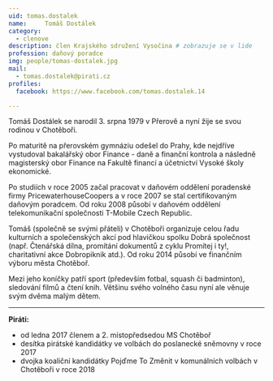 ```yaml
---
uid: tomas.dostalek
name:     Tomáš Dostálek
category:
  - clenove
description: člen Krajského sdružení Vysočina # zobrazuje se v lide
profession: daňový poradce
img: people/tomas-dostalek.jpg
mail:
  - tomas.dostalek@pirati.cz
profiles:
  facebook: https://www.facebook.com/tomas.dostalek.14

---
```


Tomáš Dostálek se narodil 3. srpna 1979 v Přerově a nyní žije se svou rodinou v Chotěboři.

Po maturitě na přerovském gymnáziu odešel do Prahy, kde nejdříve vystudoval bakalářský obor
Finance - daně a finanční kontrola a následně magisterský obor Finance na Fakultě financí a
účetnictví Vysoké školy ekonomické.

Po studiích v roce 2005 začal pracovat v daňovém oddělení poradenské firmy PricewaterhouseCoopers a v
roce 2007 se stal certifikovaným daňovým poradcem. Od roku 2008 působí v daňovém oddělení telekomunikační
společnosti T-Mobile Czech Republic.

Tomáš (společně se svými přáteli) v Chotěboři organizuje celou řadu kulturních a společenských akcí pod
hlavičkou spolku Dobrá společnost (např. Čtenářská dílna, promítání dokumentů z cyklu Promítej i ty!, charitativní
akce Dobropiknik atd.). Od roku 2014 působí ve finančním výboru města Chotěboř.

Mezi jeho koníčky patří sport (především fotbal, squash či badminton), sledování filmů a čtení knih. Většinu
svého volného času nyní ale věnuje svým dvěma malým dětem.

---

**Piráti:**
* od ledna 2017 členem a 2. místopředsedou MS Chotěboř
* desítka pirátské kandidátky ve volbách do poslanecké sněmovny v roce 2017
* dvojka koaliční kandidátky Pojďme To Změnit v komunálních volbách v Chotěboři v roce 2018
